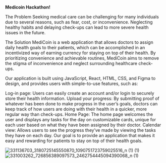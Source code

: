 **Medicoin Hackathon!**

The Problem
Seeking medical care can be challenging for many individuals due to several reasons, such as fear, cost, or inconvenience. Neglecting healthy habits and delaying check-ups can lead to more severe health issues in the future.

The Solution
MediCoin is a web application that allows doctors to assign daily health goals to their patients, which can be accomplished in an incentivized way of earning currency for staying on top of their health. By prioritizing convenience and achievable routines, MediCoin aims to remove the stigma of inconvenience and neglect surrounding healthcare check-ups.

Our application is built using JavaScript, React, HTML, CSS, and Figma to design, and provides users with simple-to-use features, such as:

Log-in page: Users can easily create an account and/or login to securely store their health information.
Upload your progress: By submitting proof of whatever has been done to make progress in the user’s goals, doctors can keep track of how users are doing with their health in a quicker, more regular way than check-ups.
Home Page: The home page welcomes the user and displays any tasks for the day on customizable cards, unique for each user based on what they have been assigned by their doctor.
Calendar view: Allows users to see the progress they’ve made by viewing the tasks they have on each day.
Our goal is to provide an application that makes it easy and rewarding for patients to stay on top of their health goals.

![331136703_3180725145550870_1090751723759025516_n (1) (1)](https://user-images.githubusercontent.com/42553559/220221181-ea9f7369-4622-44ee-8e6c-dd51e1444182.png)
![331003262_726856389097573_2462754445094390068_n (1)](https://user-images.githubusercontent.com/42553559/220221192-cdb2c84b-210c-4138-af50-f053e9cee064.png)
